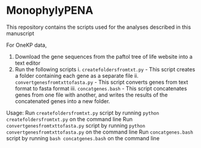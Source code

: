 # MonophylyPENA
This repository contains the scripts used for the analyses described in this manuscript

For OneKP data, 
1. Download the gene sequences from the paftol tree of life website into a text editor
2. Run the following scripts
   i. ```createfoldersfromtxt.py``` - This script creates a folder containing each gene as a separate file
   ii. ```convertgenesfromtxttofasta.py``` - This script converts genes from text format to fasta format
   iii. ```concatgenes.bash``` - This script concatenates genes from one file with another, and writes the results of the concatenated genes into a new folder. 

Usage:
Run ```createfoldersfromtxt.py``` script by running ```python createfoldersfromtxt.py``` on the command line
Run ```convertgenesfromtxttofasta.py``` script by running ```python convertgenesfromtxttofasta.py``` on the command line
Run ```concatgenes.bash``` script by running ```bash concatgenes.bash``` on the command line

